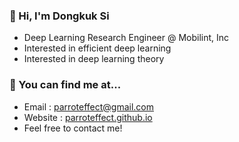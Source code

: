 ### 👋 Hi, I'm Dongkuk Si 

- Deep Learning Research Engineer @ Mobilint, Inc
- Interested in efficient deep learning
- Interested in deep learning theory

### 🤔 You can find me at...
- Email : parroteffect@gmail.com
- Website : [parroteffect.github.io](parroteffect.github.io)
- Feel free to contact me!
